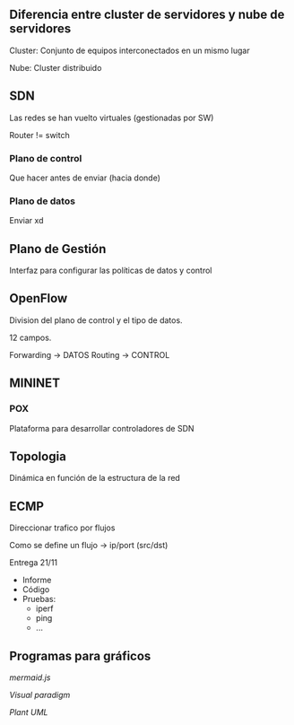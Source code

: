 ## Diferencia entre cluster de servidores y nube de servidores 

Cluster: Conjunto de equipos interconectados en un mismo lugar 

Nube: Cluster distribuido 


## SDN

Las redes se han vuelto virtuales (gestionadas por SW)

Router != switch

### Plano de control

Que hacer antes de enviar (hacia donde)

### Plano de datos

Enviar xd


## Plano de Gestión 

Interfaz para configurar las políticas de datos y control 

## OpenFlow

Division del plano de control y el tipo de datos.

12 campos. 

Forwarding -> DATOS 
Routing -> CONTROL 


## MININET

### POX

Plataforma para desarrollar controladores de SDN

## Topologia 

Dinámica en función de la estructura de la red 

## ECMP

Direccionar trafico por flujos 

Como se define un flujo -> ip/port (src/dst)

Entrega 21/11
- Informe
- Código 
- Pruebas: 
	- iperf
	- ping
	- ...


## Programas para gráficos 

_mermaid.js_

_Visual paradigm_

_Plant UML_





